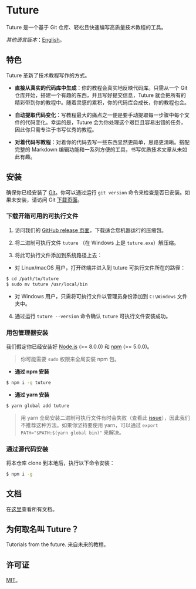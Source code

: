 # Tuture

Tuture 是一个基于 Git 仓库、轻松且快速编写高质量技术教程的工具。

_其他语言版本_：[English](README.md)。

## 特色

Tuture 革新了技术教程写作的方式。

- **直接从真实的代码库中生成**：你的教程会真实地反映代码库。只需从一个 Git 仓库开始，搭建一个有趣的东西，并且写好提交信息，Tuture 就会把所有的精彩带到你的教程中。随着灵感的累积，你的代码库会成长，你的教程也会。

- **自动提取代码变化**：写教程最大的痛点之一便是要手动提取每一步骤中每个文件的代码变化。幸运的是，Tuture 会为你处理这个艰巨且容易出错的任务，因此你只需专注于书写优秀的教程。

- **对着代码写教程**：对着你的代码去写一些东西显然更简单，思路更清晰。搭配完整的 Markdown 编辑功能和一系列方便的工具，书写优质技术文章从未如此有趣。

## 安装

确保你已经安装了 [Git](https://git-scm.com/)。你可以通过运行 `git version` 命令来检查是否已安装。如果未安装，请访问 Git [下载页面](https://git-scm.com/downloads)。

### 下载开箱可用的可执行文件

1. 访问我们的 [GitHub release 页面](https://github.com/tutureproject/tuture/releases)，下载适合您机器运行的压缩包。

2. 将二进制可执行文件 `tuture` （在 Windows 上是 `tuture.exe`）解压缩。

3. 将此可执行文件添加到系统路径上去：

  - 对 Linux/macOS 用户，打开终端并进入到 tuture 可执行文件所在的路径：

  ```bash
  $ cd /path/to/tuture
  $ sudo mv tuture /usr/local/bin
  ```

  - 对 Windows 用户，只需将可执行文件以管理员身份添加到 `C:\Windows` 文件夹中。

4. 通过运行 `tuture --version` 命令确认 `tuture` 可执行文件安装成功。

### 用包管理器安装

我们假定你已经安装好 [Node.js](https://nodejs.org/) (>= 8.0.0) 和 [npm](https://www.npmjs.com/) (>= 5.0.0)。

> 你可能需要 `sudo` 权限来全局安装 npm 包。

- **通过 npm 安装**

```bash
$ npm i -g tuture
```

- **通过 yarn 安装**

```bash
$ yarn global add tuture
```

> 用 yarn 全局安装二进制可执行文件有时会失败（查看此 [issue](https://github.com/yarnpkg/yarn/issues/1321)），因此我们不推荐这种方法。如果你坚持要使用 yarn，可以通过 `export PATH="$PATH:$(yarn global bin)"` 来解决。

### 通过源代码安装

将本仓库 clone 到本地后，执行以下命令安装：

```bash
$ npm i -g
```

## 文档

在[这里](https://github.com/tutureproject/docs)查看所有文档。

## 为何取名叫 Tuture？

Tutorials from the future. 来自未来的教程。

## 许可证

[MIT](LICENSE)。
